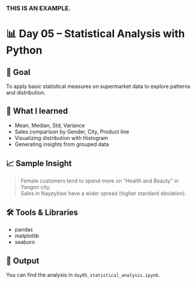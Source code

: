 ### THIS IS AN EXAMPLE.


# 📊 Day 05 – Statistical Analysis with Python

## 🎯 Goal
To apply basic statistical measures on supermarket data to explore patterns and distribution.

## 🧠 What I learned
- Mean, Median, Std, Variance
- Sales comparison by Gender, City, Product line
- Visualizing distribution with Histogram
- Generating insights from grouped data

## 📈 Sample Insight
> Female customers tend to spend more on "Health and Beauty" in Yangon city.  
> Sales in Naypyitaw have a wider spread (higher standard deviation).

## 🛠 Tools & Libraries
- pandas
- matplotlib
- seaborn

## 📁 Output
You can find the analysis in `day05_statistical_analysis.ipynb`.
